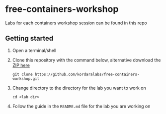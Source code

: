 # free-containers-workshop
Labs for each containers workshop session can be found in this repo

## Getting started
1. Open a terminal/shell
2. Clone this repository with the command below, alternative download the [ZIP here](https://github.com/kordaralabs/free-containers-workshop/archive/refs/heads/main.zip)
    
    `git clone https://github.com/kordaralabs/free-containers-workshop.git`
3. Change directory to the directory for the lab you want to work on

    `cd <lab dir>`
4. Follow the guide in the `README.md` file for the lab you are working on
